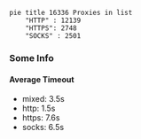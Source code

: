 
```mermaid
pie title 16336 Proxies in list
    "HTTP" : 12139
    "HTTPS": 2748
    "SOCKS" : 2501
```

### Some Info
#### Average Timeout

- mixed: 3.5s
- http: 1.5s
- https: 7.6s
- socks: 6.5s